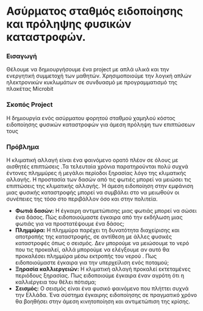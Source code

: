 # Ασύρματος σταθμός ειδοποίησης και πρόληψης φυσικών καταστροφών.
### Εισαγωγή
Θέλουμε να δημιουργήσουμε ένα project με απλά υλικά και την  ενεργητική συμμετοχή των μαθητών. Χρησιμοποιούμε  την λογική απλών ηλεκτρονικών κυκλωμάτων σε συνδυασμό με προγραμματισμό της πλακέτας Microbit 
### Σκοπός Project
Η δημιουργία ενός ασύρματου φορητού σταθμού χαμηλού κόστος ειδοποίησης φυσικών καταστροφών για άμεση πρόληψη των επιπτώσεων τους 
### Πρόβλημα
Η κλιματική αλλαγή είναι ένα φαινόμενο ορατό πλέον σε όλους με αισθητές επιπτώσεις .Τα τελευταία χρόνια παρατηρούνται πολύ συχνά έντονες πλημμύρες ή μεγάλοι περίοδοι ξηρασίας λόγο της κλιματικής αλλαγής. Η προστασία των δασών από τις φωτιές μπορεί να μειώσει τις επιπτώσεις της κλιματικής αλλαγής. Ή άμεση ειδοποίηση στην εμφάνιση μιας φυσικής καταστροφής μπορεί να συμβάλει στο να μειωθούν οι συνέπειες της τόσο στο περιβάλλον όσο και στην πολιτεία.
* **Φωτιά δασών:** Η έγκαιρη αντιμετώπισης μιας φωτιάς μπορεί να σώσει ένα δάσος. Πώς ειδοποιούμαστε έγκαιρα από την εκδήλωση μιας  φωτιάς για να προστατέψουμε ένα δάσος;
* **Πλημμύρα:** Η πλημμύρα παρέχει τη δυνατότητα διαχείρισης και αποτροπής της καταστροφής, σε αντίθεση με άλλες φυσικές καταστροφές όπως ο σεισμός. Δεν μπορούμε να μειώσουμε το νερό που τις προκαλεί, αλλά μπορούμε να ελέγξουμε  αν αυτό θα προκαλέσει πλημμύρα μέσω εκτροπής του νερού . Πως ειδοποιούμαστε έγκαιρα για την υπερχείλιση ενός ποταμού;
* **Ξηρασία καλλιεργειών:** Η κλιματική αλλαγή προκαλεί εκτεταμένες περιόδους ξηρασίας. Πως ειδοποιούμε έγκαιρα έναν αγρότη ότι η καλλιέργεια του θέλει πότισμα;
* **Σεισμός:** Ο σεισμός είναι ένα φυσικό φαινόμενο  που πλήττει συχνά την Ελλάδα. Ένα  σύστημα έγκαιρης ειδοποίησης σε πραγματικό χρόνο θα βοηθήσει στην άμεση κινητοποίηση και αντιμετώπιση της κρίσης.
